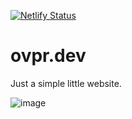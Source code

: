 [![Netlify Status](https://api.netlify.com/api/v1/badges/a2d67271-2659-4046-96f3-9e87b01b3004/deploy-status)](https://app.netlify.com/sites/ovpr/deploys)

# **ovpr.dev**
Just a simple little website.

![image](https://github.com/zhk3r/ovpr.dev/assets/37957791/5a13c76f-0c1f-4bae-97e9-35af7b43c6e3)
